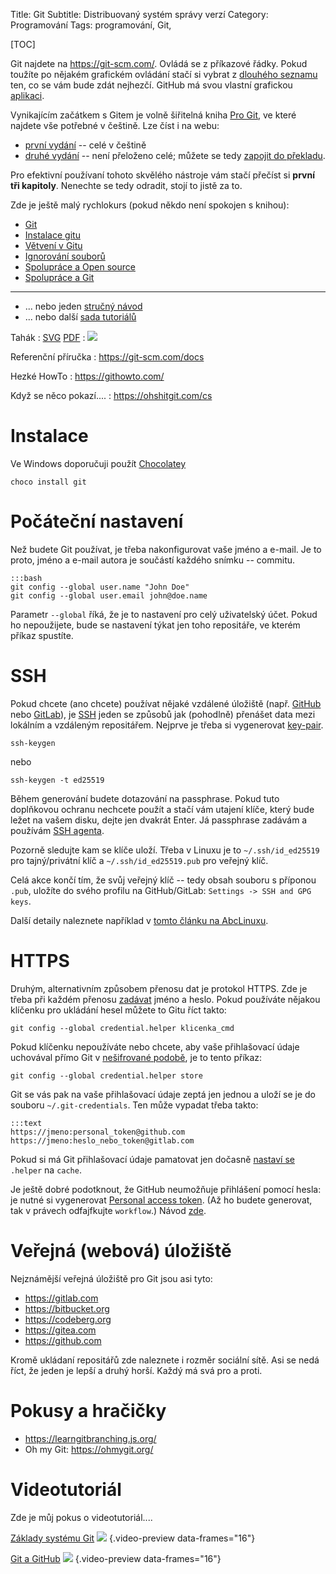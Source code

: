 Title: Git
Subtitle: Distribuovaný systém správy verzí
Category: Programování
Tags: programování, Git,

[TOC]

[Git]: https://cs.wikipedia.org/wiki/Git
[GitHub]: https://cs.wikipedia.org/wiki/GitHub
[GitLab]: https://cs.wikipedia.org/wiki/GitLab
[SSH]: https://cs.wikipedia.org/wiki/SSH
[Pro Git]: https://knihy.nic.cz/#ProGit


Git najdete na <https://git-scm.com/>. Ovládá se z příkazové řádky. Pokud
toužíte po nějakém grafickém ovládání stačí si vybrat 
z [dlouhého seznamu](https://git-scm.com/downloads/guis/) ten,
co se vám bude zdát nejhezčí. GitHub má svou vlastní grafickou
[aplikaci](https://desktop.github.com).

Vynikajícím začátkem s Gitem je volně šiřitelná kniha [Pro Git][],
ve které najdete vše potřebné v češtině. Lze číst i na webu: 

  * [první vydání](https://git-scm.com/book/cs/v1) -- celé v češtině
  * [druhé vydání](https://git-scm.com/book/cs/v2) -- není přeloženo celé;
    můžete se tedy [zapojit do překladu](https://github.com/pepr/progit2-cs).

Pro efektivní používaní tohoto skvělého nástroje vám stačí přečíst si **první tři
kapitoly**. Nenechte se tedy odradit, stojí to jistě za to.

Zde je ještě malý rychlokurs (pokud někdo není spokojen s knihou):

* [Git](http://naucse.python.cz/lessons/git/basics/)
* [Instalace gitu](http://naucse.python.cz/lessons/git/install/)
* [Větvení v Gitu](http://naucse.python.cz/lessons/git/branching/)
* [Ignorování souborů](http://naucse.python.cz/lessons/git/ignoring/)
* [Spolupráce a Open source](http://naucse.python.cz/lessons/git/collaboration/)
* [Spolupráce a Git](http://naucse.python.cz/lessons/git/git-collaboration-2in1/)

----------------

* ... nebo jeden [stručný návod](https://gitlab.com/wykys/stm8-xikon/-/tree/main/git)
* ... nebo další [sada tutoriálů](https://www.kutac.cz/pocitace-a-internety/git-tutorialy-a-navody)

Tahák
: [SVG]({static}./media/git_tahak.svg) [PDF]({static}./media/git_tahak.pdf)
: ![  ]({static}./images/git_tahak.png)

Referenční příručka
: <https://git-scm.com/docs>      

Hezké HowTo
: <https://githowto.com/>

Když se něco pokazí....
: <https://ohshitgit.com/cs>




Instalace
======================

Ve Windows doporučuji použít [Chocolatey]({filename}/chocolatey.md)

    choco install git


Počáteční nastavení
======================

Než budete Git používat, je třeba nakonfigurovat vaše jméno a e-mail. Je to proto,
jméno a e-mail autora je součástí každého snímku -- commitu.

    :::bash
    git config --global user.name "John Doe"
    git config --global user.email john@doe.name

Parametr `--global` říká, že je to nastavení pro celý uživatelský účet. Pokud ho 
nepoužijete, bude se nastavení týkat jen toho repositáře, ve kterém příkaz 
spustíte.


SSH
======================

Pokud chcete (ano chcete) používat nějaké vzdálené úložiště (např. [GitHub][]
nebo [GitLab][]), je [SSH][] jeden se způsobů jak (pohodlně) přenášet data mezi
lokálním a vzdáleným repositářem. Nejprve je třeba si vygenerovat 
[key-pair](https://cs.wikipedia.org/wiki/Asymetrick%C3%A1_kryptografie).

    ssh-keygen

nebo

    ssh-keygen -t ed25519 

Během generování budete dotazování na passphrase. Pokud tuto doplňkovou ochranu
nechcete použít a stačí vám utajení klíče, který bude ležet na vašem disku,
dejte jen dvakrát Enter. Já passphrase zadávám a používám 
[SSH agenta](https://en.wikipedia.org/wiki/Ssh-agent).

Pozorně sledujte kam se klíče uloží. Třeba v Linuxu je to
`~/.ssh/id_ed25519` pro tajný/privátní klíč a `~/.ssh/id_ed25519.pub` pro veřejný
klíč.

Celá akce končí tím, že svůj veřejný klíč -- tedy obsah souboru s příponou `.pub`,
uložíte do svého profilu na GitHub/GitLab: `Settings -> SSH and GPG keys`.

Další detaily naleznete například v [tomto článku na AbcLinuxu](
https://www.abclinuxu.cz/clanky/bezpecnost/openssh-bezpecne-a-pohodlne).

HTTPS
======================


Druhým, alternativním způsobem přenosu dat je protokol HTTPS. Zde je třeba při
každém přenosu [zadávat](https://git-scm.com/docs/gitcredentials) jméno a
heslo. Pokud používáte nějakou klíčenku pro ukládání hesel můžete to Gitu říct
takto:

    git config --global credential.helper klicenka_cmd

Pokud klíčenku nepoužíváte nebo chcete, aby vaše přihlašovací údaje uchovával
přímo Git v [nešifrované podobě](https://git-scm.com/docs/git-credential-store), je
to tento příkaz:

    git config --global credential.helper store

Git se vás pak na vaše přihlašovací údaje zeptá jen jednou a uloží se je do souboru 
`~/.git-credentials`. Ten může vypadat třeba takto:

    :::text
    https://jmeno:personal_token@github.com
    https://jmeno:heslo_nebo_token@gitlab.com

Pokud si má Git přihlašovací údaje pamatovat jen dočasně 
[nastaví se](https://git-scm.com/docs/git-credential-cache) `.helper` na `cache`.

Je ještě dobré podotknout, že GitHub neumožňuje přihlášení pomocí hesla: je nutné si
vygenerovat [Personal access token](https://github.com/settings/tokens).
(Až ho budete generovat, tak v právech odfajfkujte `workflow`.)
Návod [zde](https://docs.github.com/en/authentication/keeping-your-account-and-data-secure/creating-a-personal-access-token).


Veřejná (webová) úložiště
============================

Nejznámější veřejná úložiště pro Git jsou asi tyto:

* <https://gitlab.com>
* <https://bitbucket.org>
* <https://codeberg.org>
* <https://gitea.com>
* <https://github.com>

Kromě ukládaní repositářů zde naleznete i rozměr sociální sítě.
Asi se nedá říct, že jeden je lepší a druhý horší. Každý má svá pro a proti.


Pokusy a hračičky
============================

* <https://learngitbranching.js.org/>
* Oh my Git: <https://ohmygit.org/>

Videotutoriál
================

Zde je můj pokus o videotutoriál....

[Základy systému Git](https://odysee.com/@MarrekNozka/git-zaklad)
![ ]({static}images/git-zaklad_preview.jpg)
{.video-preview data-frames="16"}

[Git a GitHub](https://odysee.com/@MarrekNozka/git-remote)
![ ]({static}images/git-github-2_preview.jpg)
{.video-preview data-frames="16"}

